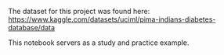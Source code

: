 The dataset for this project was found here:
https://www.kaggle.com/datasets/uciml/pima-indians-diabetes-database/data

This notebook servers as a study and practice example.

